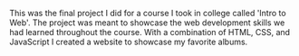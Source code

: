 This was the final project I did for a course I took in college called 'Intro to Web'. The project was meant to showcase the web development skills we had learned throughout the course. With a combination of HTML, CSS, and JavaScript I created a website to showcase my favorite albums. 
